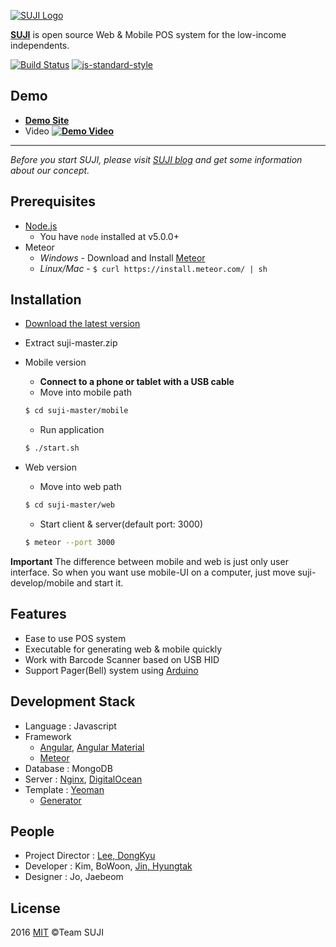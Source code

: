 [![SUJI Logo](https://cloud.githubusercontent.com/assets/7614353/13728987/bd47efaa-e96c-11e5-8856-58d38cca1088.jpeg)](http://naver-d2-suji.github.io/suji)

**[SUJI](http://naver-d2-suji.github.io/suji)** is open source Web & Mobile POS system for the low-income independents.

  [![Build Status](https://travis-ci.org/naver-d2-suji/suji.svg)](https://travis-ci.org/naver-d2-suji/suji) 
  [![js-standard-style][standard-image]][standard-url]
  
## Demo
 * [**Demo Site**](http://suji.io)
 * Video [**![Demo Video](https://cloud.githubusercontent.com/assets/7614353/13727892/3555f4b2-e948-11e5-9180-b68ea25b00df.PNG)**](https://youtu.be/MwMT5YzClQQ)
 
-------

*Before you start SUJI, please visit [SUJI blog](http://naver-d2-suji.github.io/suji) and get some information about our concept.*

## Prerequisites
* [Node.js](https://nodejs.org/en/download/)
    - You have `node` installed at v5.0.0+
* Meteor
    - *Windows* -  Download and Install [Meteor](https://www.meteor.com/)
    - *Linux/Mac* - `$ curl https://install.meteor.com/ | sh`

## Installation
* [Download the latest version](https://github.com/naver-d2-suji/suji/archive/master.zip)
* Extract suji-master.zip

* Mobile version
  - **Connect to a phone or tablet with a USB cable**
  - Move into mobile path
  ```sh
  $ cd suji-master/mobile
  ```
  - Run application
  ```sh
  $ ./start.sh
  ```
  
* Web version
  - Move into web path
  ```sh
  $ cd suji-master/web
  ```
  - Start client & server(default port: 3000)
  ```sh
  $ meteor --port 3000
  ```
**Important** The difference between mobile and web is just only user interface. So when you want use mobile-UI on a computer, just move suji-develop/mobile and start it.

## Features
* Ease to use POS system
* Executable for generating web & mobile quickly
* Work with Barcode Scanner based on USB HID
* Support Pager(Bell) system using [Arduino](https://www.arduino.cc)

## Development Stack
* Language : Javascript
* Framework
    - [Angular](https://angularjs.org/), [Angular Material](https://github.com/angular/material)
    - [Meteor](https://www.meteor.com/)
* Database : MongoDB
* Server : [Nginx](http://nginx.org/), [DigitalOcean](https://www.digitalocean.com/)
* Template : [Yeoman](http://yeoman.io/)
  - [Generator](https://github.com/ndxbxrme/generator-angular-meteor)


## People
* Project Director : [Lee, DongKyu](http://ledgku.tistory.com)
* Developer : Kim, BoWoon, [Jin, Hyungtak](http://njir.github.io)
* Designer : Jo, Jaebeom

## License
2016 [MIT](http://opensource.org/licenses/mit-license.php) ©Team SUJI


[standard-image]: https://img.shields.io/badge/code%20style-standard-brightgreen.svg?style=flat
[standard-url]: http://standardjs.com/
